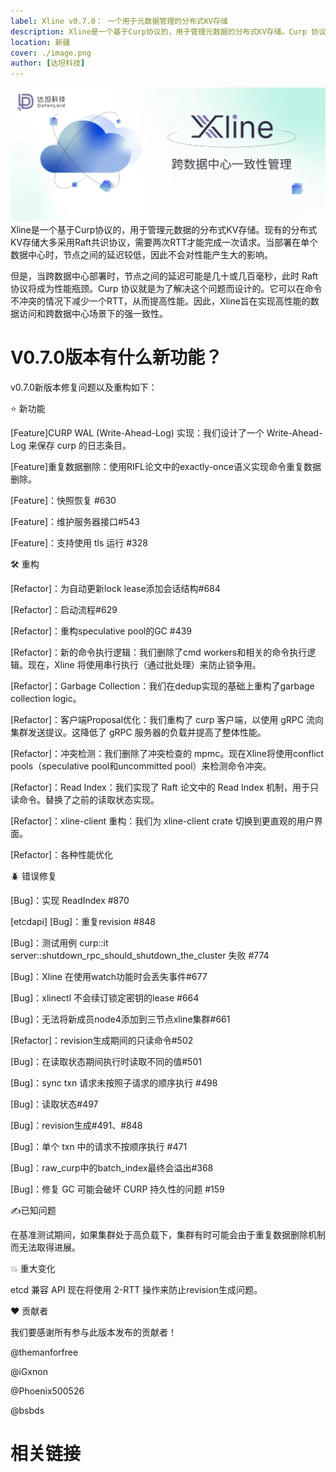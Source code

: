 ```yaml
---
label: Xline v0.7.0： 一个用于元数据管理的分布式KV存储
description: Xline是一个基于Curp协议的，用于管理元数据的分布式KV存储。Curp 协议可以在命令不冲突的情况下减少一个RTT，从而提高性能。Xline旨在实现高性能的数据访问和跨数据中心场景下的强一致性。
location: 新疆
cover: ./image.png
author: [达坦科技]
---
```

![图片](./image.png)
Xline是一个基于Curp协议的，用于管理元数据的分布式KV存储。现有的分布式KV存储大多采用Raft共识协议，需要两次RTT才能完成一次请求。当部署在单个数据中心时，节点之间的延迟较低，因此不会对性能产生大的影响。



但是，当跨数据中心部署时，节点之间的延迟可能是几十或几百毫秒，此时 Raft 协议将成为性能瓶颈。Curp 协议就是为了解决这个问题而设计的。它可以在命令不冲突的情况下减少一个RTT，从而提高性能。因此，Xline旨在实现高性能的数据访问和跨数据中心场景下的强一致性。

# V0.7.0版本有什么新功能？
v0.7.0新版本修复问题以及重构如下：



⭐ 新功能

[Feature]CURP WAL (Write-Ahead-Log) 实现：我们设计了一个 Write-Ahead-Log 来保存 curp 的日志条目。

[Feature]重复数据删除：使用RIFL论文中的exactly-once语义实现命令重复数据删除。

[Feature]：快照恢复 #630

[Feature]：维护服务器接口#543

[Feature]：支持使用 tls 运行 #328



🛠️ 重构

[Refactor]：为自动更新lock lease添加会话结构#684

[Refactor]：启动流程#629

[Refactor]：重构speculative pool的GC #439

[Refactor]：新的命令执行逻辑：我们删除了cmd workers和相关的命令执行逻辑。现在，Xline 将使用串行执行（通过批处理）来防止锁争用。

[Refactor]：Garbage Collection：我们在dedup实现的基础上重构了garbage collection logic。

[Refactor]：客户端Proposal优化：我们重构了 curp 客户端，以使用 gRPC 流向集群发送提议。这降低了 gRPC 服务器的负载并提高了整体性能。

[Refactor]：冲突检测：我们删除了冲突检查的 mpmc。现在Xline将使用conflict pools（speculative pool和uncommitted pool）来检测命令冲突。

[Refactor]：Read Index：我们实现了 Raft 论文中的 Read Index 机制，用于只读命令。替换了之前的读取状态实现。

[Refactor]：xline-client 重构：我们为 xline-client crate 切换到更直观的用户界面。

[Refactor]：各种性能优化



🪲 错误修复

[Bug]：实现 ReadIndex #870

[etcdapi] [Bug]：重复revision #848

[Bug]：测试用例 curp::it server::shutdown_rpc_should_shutdown_the_cluster 失败 #774

[Bug]：Xline 在使用watch功能时会丢失事件#677

[Bug]：xlinectl 不会续订锁定密钥的lease #664

[Bug]：无法将新成员node4添加到三节点xline集群#661

[Refactor]：revision生成期间的只读命令#502

[Bug]：在读取状态期间执行时读取不同的值#501

[Bug]：sync txn 请求未按照子请求的顺序执行 #498

[Bug]：读取状态#497

[Bug]：revision生成#491、#848

[Bug]：单个 txn 中的请求不按顺序执行 #471

[Bug]：raw_curp中的batch_index最终会溢出#368

[Bug]：修复 GC 可能会破坏 CURP 持久性的问题 #159



✍️已知问题

在基准测试期间，如果集群处于高负载下，集群有时可能会由于重复数据删除机制而无法取得进展。



💥 重大变化

etcd 兼容 API 现在将使用 2-RTT 操作来防止revision生成问题。



❤️ 贡献者

我们要感谢所有参与此版本发布的贡献者！

@themanforfree

@iGxnon

@Phoenix500526

@bsbds
# 相关链接